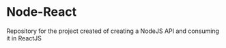 # Node-React
Repository for the project created of creating a NodeJS API and consuming it in ReactJS
